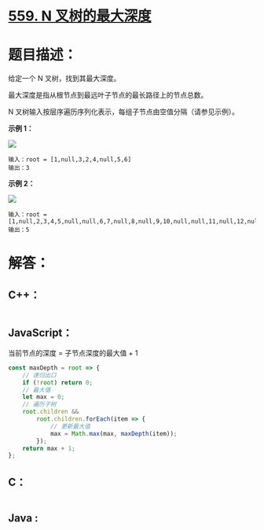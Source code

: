# [559. N 叉树的最大深度](https://leetcode-cn.com/problems/maximum-depth-of-n-ary-tree/)

# 题目描述：

给定一个 N 叉树，找到其最大深度。

最大深度是指从根节点到最远叶子节点的最长路径上的节点总数。

N 叉树输入按层序遍历序列化表示，每组子节点由空值分隔（请参见示例）。



**示例 1：**

![](https://assets.leetcode.com/uploads/2018/10/12/narytreeexample.png)

```
输入：root = [1,null,3,2,4,null,5,6]
输出：3
```

**示例 2：**

![](https://assets.leetcode.com/uploads/2019/11/08/sample_4_964.png)

```
输入：root = [1,null,2,3,4,5,null,null,6,7,null,8,null,9,10,null,null,11,null,12,null,13,null,null,14]
输出：5
```



# 解答：

## C++：

```cpp

```

## JavaScript：

当前节点的深度 = 子节点深度的最大值 + 1

```javascript
const maxDepth = root => {
    // 递归出口
    if (!root) return 0;
    // 最大值
    let max = 0;
    // 遍历子树
    root.children &&
        root.children.forEach(item => {
            // 更新最大值
            max = Math.max(max, maxDepth(item));
        });
    return max + 1;
};
```

## C：

```c

```

## Java :

```java

```